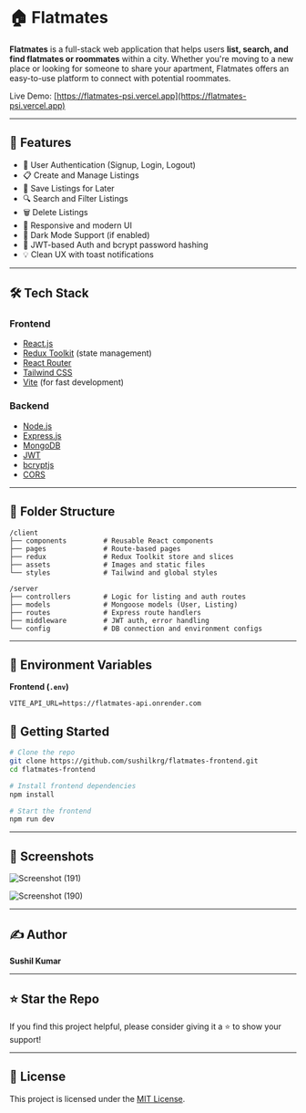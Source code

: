 # 🏠 Flatmates

**Flatmates** is a full-stack web application that helps users **list, search, and find flatmates or roommates** within a city. Whether you're moving to a new place or looking for someone to share your apartment, Flatmates offers an easy-to-use platform to connect with potential roommates.

Live Demo: [https://flatmates-psi.vercel.app](https://flatmates-psi.vercel.app)

---

## 🚀 Features

- 👤 User Authentication (Signup, Login, Logout)
- 📋 Create and Manage Listings
- 💾 Save Listings for Later
- 🔍 Search and Filter Listings
- 🗑️ Delete Listings
- 🧠 Responsive and modern UI
- 🌙 Dark Mode Support (if enabled)
- 🔐 JWT-based Auth and bcrypt password hashing
- 💡 Clean UX with toast notifications

---

## 🛠️ Tech Stack

### Frontend
- [React.js](https://reactjs.org/)
- [Redux Toolkit](https://redux-toolkit.js.org/) (state management)
- [React Router](https://reactrouter.com/)
- [Tailwind CSS](https://tailwindcss.com/)
- [Vite](https://vitejs.dev/) (for fast development)

### Backend
- [Node.js](https://nodejs.org/)
- [Express.js](https://expressjs.com/)
- [MongoDB](https://www.mongodb.com/)
- [JWT](https://jwt.io/)
- [bcryptjs](https://www.npmjs.com/package/bcryptjs)
- [CORS](https://expressjs.com/en/resources/middleware/cors.html)

---

## 📂 Folder Structure

```
/client
├── components         # Reusable React components
├── pages              # Route-based pages
├── redux              # Redux Toolkit store and slices
├── assets             # Images and static files
└── styles             # Tailwind and global styles

/server
├── controllers        # Logic for listing and auth routes
├── models             # Mongoose models (User, Listing)
├── routes             # Express route handlers
├── middleware         # JWT auth, error handling
└── config             # DB connection and environment configs
```

---

## 🔐 Environment Variables

**Frontend (`.env`)**

```env
VITE_API_URL=https://flatmates-api.onrender.com
```

## 🧪 Getting Started

```bash
# Clone the repo
git clone https://github.com/sushilkrg/flatmates-frontend.git
cd flatmates-frontend

# Install frontend dependencies
npm install

# Start the frontend
npm run dev
```

---

## 📸 Screenshots

![Screenshot (191)](https://github.com/user-attachments/assets/76023725-85f5-4ca8-b075-5b82c616da6c)


![Screenshot (190)](https://github.com/user-attachments/assets/05868c24-06a3-4a99-940f-6e5bd2d1fb51)


---

## ✍️ Author

**Sushil Kumar**  

---

## ⭐️ Star the Repo

If you find this project helpful, please consider giving it a ⭐️ to show your support!

---

## 📄 License

This project is licensed under the [MIT License](LICENSE).
